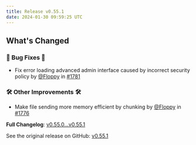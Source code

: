 ```yaml
---
title: Release v0.55.1
date: 2024-01-30 09:59:25 UTC
---
```

<!-- Release notes generated using configuration in .github/release.yml at main -->

## What's Changed
### 🐛 Bug Fixes 🐛
* Fix error loading advanced admin interface caused by incorrect security policy by [@Floppy](https://github.com/Floppy) in [#1781](https://github.com/manyfold3d/manyfold/pull/1781)
### 🛠️ Other Improvements 🛠️
* Make file sending more memory efficient by chunking by [@Floppy](https://github.com/Floppy) in [#1776](https://github.com/manyfold3d/manyfold/pull/1776)


**Full Changelog**: [v0.55.0...v0.55.1](https://github.com/manyfold3d/manyfold/compare/v0.55.0...v0.55.1)

See the original release on GitHub: [v0.55.1](https://github.com/manyfold3d/manyfold/releases/tag/v0.55.1)
